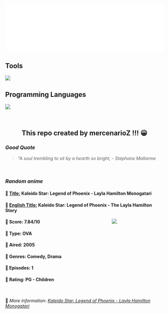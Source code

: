 
<img src="svg/nai.svg" />

<p>
  <h2>Tools</h2>
  <a href="https://skillicons.dev">
    <img src="https://skillicons.dev/icons?i=git,bash,vim,ubuntu,tensorflow,pytorch,docker,raspberrypi" />
  </a>

  <br />

  <h2>Programming Languages</h2>

  <a href="https://skillicons.dev">
    <img src="https://skillicons.dev/icons?i=python,c,cpp" />
  </a>
</p>

<br />

<h2 align="center">This repo created by mercenarioZ !!! 😀</h2>
<h3><i>Good Quote</i></h3>

<blockquote>
<i>
“A soul trembling to sit by a hearth so bright, - Stéphane Mallarme
</i>
</blockquote>

<br />

<h3><i>Random anime</i></h3>

<h4>
  <strong>🥭 <u>Title:</u></strong> Kaleido Star: Legend of Phoenix - Layla Hamilton Monogatari
</h4>

<h4>🌿 <u>English Title:</u> Kaleido Star: Legend of Phoenix - The Layla Hamilton Story</h4>

<img align="right" width="165" src=https://cdn.myanimelist.net/images/anime/7/28863.jpg />

<h4>🌱 Score: 7.84/10</h4>

<h4>🌲 Type: OVA</h4>

<h4>🌴 Aired: 2005</h4>

<h4>🌵 Genres: Comedy, Drama</h4>

<h4>🥑 Episodes: 1</h4>

<h4>🍏 Rating: PG - Children</h4>

<br />

🍂 *More information: [Kaleido Star: Legend of Phoenix - Layla Hamilton Monogatari](https://myanimelist.net/anime/429/Kaleido_Star__Legend_of_Phoenix_-_Layla_Hamilton_Monogatari)*
    